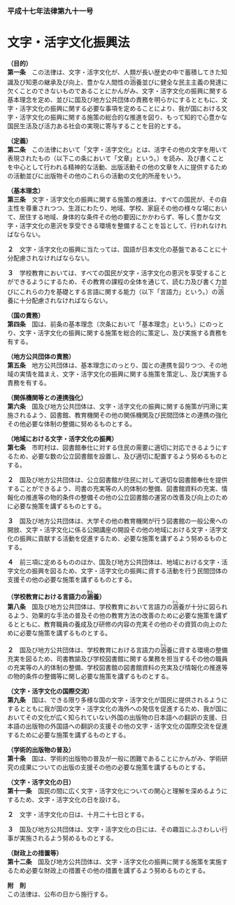 ### 平成十七年法律第九十一号  
# 文字・活字文化振興法  
  
**（目的）**  
**第一条**　この法律は、文字・活字文化が、人類が長い歴史の中で蓄積してきた知識及び知恵の継承及び向上、豊かな人間性の<ruby>涵<rt>かん</rt></ruby>養並びに健全な民主主義の発達に欠くことのできないものであることにかんがみ、文字・活字文化の振興に関する基本理念を定め、並びに国及び地方公共団体の責務を明らかにするとともに、文字・活字文化の振興に関する必要な事項を定めることにより、我が国における文字・活字文化の振興に関する施策の総合的な推進を図り、もって知的で心豊かな国民生活及び活力ある社会の実現に寄与することを目的とする。  
  
**（定義）**  
**第二条**　この法律において「文字・活字文化」とは、活字その他の文字を用いて表現されたもの（以下この条において「文章」という。）を読み、及び書くことを中心として行われる精神的な活動、出版活動その他の文章を人に提供するための活動並びに出版物その他のこれらの活動の文化的所産をいう。  
  
**（基本理念）**  
**第三条**　文字・活字文化の振興に関する施策の推進は、すべての国民が、その自主性を尊重されつつ、生涯にわたり、地域、学校、家庭その他の様々な場において、居住する地域、身体的な条件その他の要因にかかわらず、等しく豊かな文字・活字文化の恵沢を享受できる環境を整備することを旨として、行われなければならない。  
  
**２**　文字・活字文化の振興に当たっては、国語が日本文化の基盤であることに十分配慮されなければならない。  
  
**３**　学校教育においては、すべての国民が文字・活字文化の恵沢を享受することができるようにするため、その教育の課程の全体を通じて、読む力及び書く力並びにこれらの力を基礎とする言語に関する能力（以下「言語力」という。）の<ruby>涵<rt>かん</rt></ruby>養に十分配慮されなければならない。  
  
**（国の責務）**  
**第四条**　国は、前条の基本理念（次条において「基本理念」という。）にのっとり、文字・活字文化の振興に関する施策を総合的に策定し、及び実施する責務を有する。  
  
**（地方公共団体の責務）**  
**第五条**　地方公共団体は、基本理念にのっとり、国との連携を図りつつ、その地域の実情を踏まえ、文字・活字文化の振興に関する施策を策定し、及び実施する責務を有する。  
  
**（関係機関等との連携強化）**  
**第六条**　国及び地方公共団体は、文字・活字文化の振興に関する施策が円滑に実施されるよう、図書館、教育機関その他の関係機関及び民間団体との連携の強化その他必要な体制の整備に努めるものとする。  
  
**（地域における文字・活字文化の振興）**  
**第七条**　市町村は、図書館奉仕に対する住民の需要に適切に対応できるようにするため、必要な数の公立図書館を設置し、及び適切に配置するよう努めるものとする。  
  
**２**　国及び地方公共団体は、公立図書館が住民に対して適切な図書館奉仕を提供することができるよう、司書の充実等の人的体制の整備、図書館資料の充実、情報化の推進等の物的条件の整備その他の公立図書館の運営の改善及び向上のために必要な施策を講ずるものとする。  
  
**３**　国及び地方公共団体は、大学その他の教育機関が行う図書館の一般公衆への開放、文字・活字文化に係る公開講座の開設その他の地域における文字・活字文化の振興に貢献する活動を促進するため、必要な施策を講ずるよう努めるものとする。  
  
**４**　前三項に定めるもののほか、国及び地方公共団体は、地域における文字・活字文化の振興を図るため、文字・活字文化の振興に資する活動を行う民間団体の支援その他の必要な施策を講ずるものとする。  
  
**（学校教育における言語力の<ruby>涵<rt>かん</rt></ruby>養）**  
**第八条**　国及び地方公共団体は、学校教育において言語力の<ruby>涵<rt>かん</rt></ruby>養が十分に図られるよう、効果的な手法の普及その他の教育方法の改善のために必要な施策を講ずるとともに、教育職員の養成及び研修の内容の充実その他のその資質の向上のために必要な施策を講ずるものとする。  
  
**２**　国及び地方公共団体は、学校教育における言語力の<ruby>涵<rt>かん</rt></ruby>養に資する環境の整備充実を図るため、司書教諭及び学校図書館に関する業務を担当するその他の職員の充実等の人的体制の整備、学校図書館の図書館資料の充実及び情報化の推進等の物的条件の整備等に関し必要な施策を講ずるものとする。  
  
**（文字・活字文化の国際交流）**  
**第九条**　国は、できる限り多様な国の文字・活字文化が国民に提供されるようにするとともに我が国の文字・活字文化の海外への発信を促進するため、我が国においてその文化が広く知られていない外国の出版物の日本語への翻訳の支援、日本語の出版物の外国語への翻訳の支援その他の文字・活字文化の国際交流を促進するために必要な施策を講ずるものとする。  
  
**（学術的出版物の普及）**  
**第十条**　国は、学術的出版物の普及が一般に困難であることにかんがみ、学術研究の成果についての出版の支援その他の必要な施策を講ずるものとする。  
  
**（文字・活字文化の日）**  
**第十一条**　国民の間に広く文字・活字文化についての関心と理解を深めるようにするため、文字・活字文化の日を設ける。  
  
**２**　文字・活字文化の日は、十月二十七日とする。  
  
**３**　国及び地方公共団体は、文字・活字文化の日には、その趣旨にふさわしい行事が実施されるよう努めるものとする。  
  
**（財政上の措置等）**  
**第十二条**　国及び地方公共団体は、文字・活字文化の振興に関する施策を実施するため必要な財政上の措置その他の措置を講ずるよう努めるものとする。  
  
**附　則**  
この法律は、公布の日から施行する。  
  
